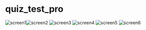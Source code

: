 # quiz_test_pro


![screen1](https://github.com/elbek-salimov/quiz_test_pro/assets/134255816/e9aec101-8a1f-4858-b912-09af79e7ac4c)![screen2](https://github.com/elbek-salimov/quiz_test_pro/assets/134255816/ee200927-c00b-401a-a9b4-68fee56eab96)
![screen3](https://github.com/elbek-salimov/quiz_test_pro/assets/134255816/19fc15da-79e9-4a5e-8290-8d694d31a0c2)
![screen4](https://github.com/elbek-salimov/quiz_test_pro/assets/134255816/a3068899-137d-4eb9-a106-69cdfbcaef73)
![screen5](https://github.com/elbek-salimov/quiz_test_pro/assets/134255816/4eeeee81-f22a-42b1-9601-e39ab3adf621)
![screen6](https://github.com/elbek-salimov/quiz_test_pro/assets/134255816/eea0e311-1030-4822-a66a-69c563fa37e1)
